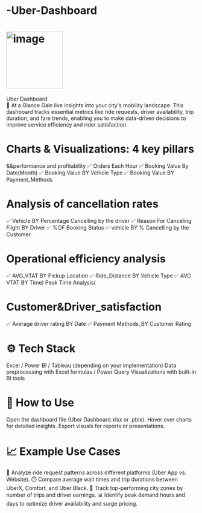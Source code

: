 # -Uber-Dashboard


# <img width="150" height="150" alt="image" src="https://github.com/user-attachments/assets/4a0cfdd9-e866-45d5-bb86-d3643abbcc4e" />
 Uber Dashboard  
📍 At a Glance
Gain live insights into your city's mobility landscape. This dashboard tracks essential metrics like ride requests, driver availability, trip duration, and fare trends, enabling you to make data-driven decisions to improve service efficiency and rider satisfaction.

# Charts & Visualizations: 4 key pillars
&&performance and profitability 
✅  Orders Each Hour
✅ Booking Value By Date(Month)
✅ Booking Value BY Vehicle Type
✅ Booking Value BY Payment_Methods
# Analysis of cancellation rates
✅ Vehicle BY Percentage Cancelling by the driver
✅ Reason For Canceling Flight BY Driver
✅  %OF Booking Status 
✅ vehicle BY % Cancelling by the Customer

# Operational efficiency analysis
✅ AVG_VTAT BY Pickup Location 
✅ Ride_Distance BY Vehicle Type 
✅ AVG VTAT BY Time) Peak Time Analysis(

# Customer&Driver_satisfaction
✅ Average driver rating BY Date
✅ Payment Methods_BY Customer Rating

# ⚙️ Tech Stack
Excel / Power BI / Tableau (depending on your implementation)
Data preprocessing with Excel formulas / Power Query
Visualizations with built-in BI tools
# 🚀 How to Use
Open the dashboard file (Uber Dashboard.xlsx or .pbix).
Hover over charts for detailed insights.
Export visuals for reports or presentations.
# 📈 Example Use Cases
📱 Analyze ride request patterns across different platforms (Uber App vs. Website).
⏱️ Compare average wait times and trip durations between UberX, Comfort, and Uber Black.
📍 Track top-performing city zones by number of trips and driver earnings.
📊 Identify peak demand hours and days to optimize driver availability and surge pricing.
